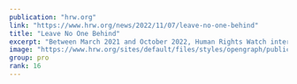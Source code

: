 ```yaml
---
publication: "hrw.org"
link: "https://www.hrw.org/news/2022/11/07/leave-no-one-behind"
title: "Leave No One Behind"
excerpt: "Between March 2021 and October 2022, Human Rights Watch interviewed more than 100 people, including people with disabilities, their families, disability and climate change activists and experts, repre"
image: "https://www.hrw.org/sites/default/files/styles/opengraph/public/media_2022/11/202211drd_asia_bangladesh_Fatema.jpeg?h=c673cd1c&itok=pobKRIYv"
group: pro
rank: 16
---
```

